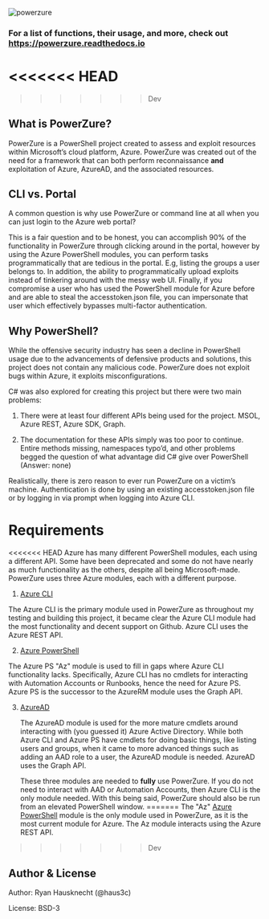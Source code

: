 ![powerzure](https://i.imgur.com/d5B0U0B.png)

### For a list of functions, their usage, and more, check out https://powerzure.readthedocs.io


<<<<<<< HEAD
=======

>>>>>>> Dev
## What is PowerZure?

PowerZure is a PowerShell project created to assess and exploit resources within
Microsoft’s cloud platform, Azure. PowerZure was created out of the need for a
framework that can both perform reconnaissance **and** exploitation of Azure, AzureAD, and the associated resources.

## CLI vs. Portal

A common question is why use PowerZure or command line at all when you can just
login to the Azure web portal?

This is a fair question and to be honest, you can accomplish 90% of the
functionality in PowerZure through clicking around in the portal, however by
using the Azure PowerShell modules, you can perform tasks programmatically that
are tedious in the portal. E.g, listing the groups a user belongs to. In
addition, the ability to programmatically upload exploits instead of tinkering
around with the messy web UI. Finally, if you compromise a user who has used the
PowerShell module for Azure before and are able to steal the accesstoken.json
file, you can impersonate that user which effectively bypasses multi-factor
authentication.

## Why PowerShell?

While the offensive security industry has seen a decline in PowerShell usage due
to the advancements of defensive products and solutions, this project does not
contain any malicious code. PowerZure does not exploit bugs within Azure, it
exploits misconfigurations.

C\# was also explored for creating this project but there were two main
problems:

1.  There were at least four different APIs being used for the project. MSOL,
    Azure REST, Azure SDK, Graph.

2.  The documentation for these APIs simply was too poor to continue. Entire
    methods missing, namespaces typo’d, and other problems begged the question
    of what advantage did C\# give over PowerShell (Answer: none)

Realistically, there is zero reason to ever run PowerZure on a victim’s machine.
Authentication is done by using an existing accesstoken.json file or by logging
in via prompt when logging into Azure CLI.

# Requirements

<<<<<<< HEAD
Azure has many different PowerShell modules, each using a different API. Some
have been deprecated and some do not have nearly as much functionality as the
others, despite all being Microsoft-made. PowerZure uses three Azure modules,
each with a different purpose.

1.  [Azure
    CLI](https://docs.microsoft.com/en-us/cli/azure/?view=azure-cli-latest)

The Azure CLI is the primary module used in PowerZure as throughout my
testing and building this project, it became clear the Azure CLI module
had the most functionality and decent support on Github. Azure CLI uses the Azure REST API.

2.  [Azure
    PowerShell](https://docs.microsoft.com/en-us/powershell/azure/?view=azps-4.2.0)

The Azure PS "Az" module is used to fill in gaps where Azure CLI
functionality lacks. Specifically, Azure CLI has no cmdlets for
interacting with Automation Accounts or Runbooks, hence the need for
Azure PS. Azure PS is the successor to the AzureRM module uses the Graph API.

3.  [AzureAD](https://docs.microsoft.com/en-us/powershell/module/Azuread/?view=azureadps-2.0)

    The AzureAD module is used for the more mature cmdlets around interacting
    with (you guessed it) Azure Active Directory. While both Azure CLI and Azure
    PS have cmdlets for doing basic things, like listing users and groups, when
    it came to more advanced things such as adding an AAD role to a user, the
    AzureAD module is needed. AzureAD uses the Graph API.

    These three modules are needed to **fully** use PowerZure. If you do not
    need to interact with AAD or Automation Accounts, then Azure CLI is the only
    module needed. With this being said, PowerZure should also be run from an
    elevated PowerShell window.
=======
The "Az" [Azure PowerShell](https://docs.microsoft.com/en-us/powershell/azure/?view=azps-4.2.0) module is the only module used in PowerZure, as it is the most current module for Azure. The Az module interacts using the Azure REST API.
>>>>>>> Dev

## Author & License

Author: Ryan Hausknecht (@haus3c)

License: BSD-3
